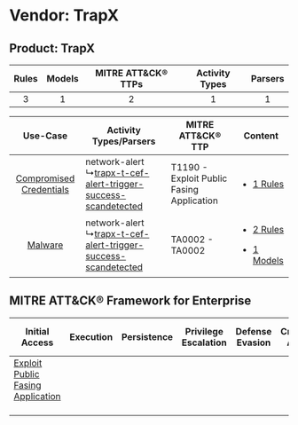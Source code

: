 Vendor: TrapX
=============
Product: TrapX
--------------
| Rules | Models | MITRE ATT&CK® TTPs | Activity Types | Parsers |
|:-----:|:------:|:------------------:|:--------------:|:-------:|
|   3   |   1    |         2          |       1        |    1    |

|    Use-Case    | Activity Types/Parsers    | MITRE ATT&CK® TTP    | Content    |
|:----:| ---- | ---- | ---- |
| [Compromised Credentials](../../../UseCases/uc_compromised_credentials.md) |  network-alert<br> ↳[trapx-t-cef-alert-trigger-success-scandetected](Ps/pC_trapxtcefalerttriggersuccessscandetected.md)<br> | T1190 - Exploit Public Fasing Application<br> | [<ul><li>1 Rules</li></ul>](RM/r_m_trapx_trapx_Compromised_Credentials.md)    |
|    [Malware](../../../UseCases/uc_malware.md)    |  network-alert<br> ↳[trapx-t-cef-alert-trigger-success-scandetected](Ps/pC_trapxtcefalerttriggersuccessscandetected.md)<br> | TA0002 - TA0002<br>    | [<ul><li>2 Rules</li></ul><ul><li>1 Models</li></ul>](RM/r_m_trapx_trapx_Malware.md) |

MITRE ATT&CK® Framework for Enterprise
--------------------------------------
| Initial Access                                                                         | Execution | Persistence | Privilege Escalation | Defense Evasion | Credential Access | Discovery | Lateral Movement | Collection | Command and Control | Exfiltration | Impact |
| -------------------------------------------------------------------------------------- | --------- | ----------- | -------------------- | --------------- | ----------------- | --------- | ---------------- | ---------- | ------------------- | ------------ | ------ |
| [Exploit Public Fasing Application](https://attack.mitre.org/techniques/T1190)<br><br> |           |             |                      |                 |                   |           |                  |            |                     |              |        |